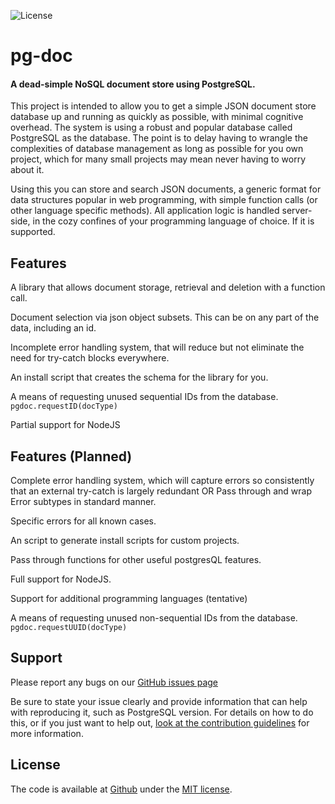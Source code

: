 ![License][license-image]


# pg-doc

#### A dead-simple NoSQL document store using PostgreSQL.

This project is intended to allow you to get a simple JSON document store database up and running as quickly as possible, with minimal cognitive overhead. The system is using a robust and popular database called PostgreSQL as the database. The point is to delay having to wrangle the complexities of database management as long as possible for you own project, which for many small projects may mean never having to worry about it.

Using this you can store and search JSON documents, a generic format for data structures popular in web programming, with simple function calls (or other language specific methods). All application logic is handled server-side, in the cozy confines of your programming language of choice. If it is supported.


## Features

A library that allows document storage, retrieval and deletion with a function call.

Document selection via json object subsets. This can be on any part of the data, including an id.

Incomplete error handling system, that will reduce but not eliminate the need for try-catch blocks everywhere.

An install script that creates the schema for the library for you.

A means of requesting unused sequential IDs from the database. `pgdoc.requestID(docType)`

Partial support for NodeJS


## Features (Planned)

Complete error handling system, which will capture errors so consistently that an external try-catch is largely redundant OR Pass through and wrap Error subtypes in standard manner.

Specific errors for all known cases.

An script to generate install scripts for custom projects.

Pass through functions for other useful postgresQL features.

Full support for NodeJS.

Support for additional programming languages (tentative)

A means of requesting unused non-sequential IDs from the database. `pgdoc.requestUUID(docType)`


## Support

Please report any bugs on our [GitHub issues page][issues]

Be sure to state your issue clearly and provide information that can help with reproducing it, such as PostgreSQL version. For details on how to do this, or if you just want to help out, [look at the contribution guidelines][contributing] for more information.


## License

The code is available at [Github][license] under the [MIT license][license].


[home]: https://github.com/eadsjr/pg-doc
[issues]: https://github.com/eadsjr/pg-doc/issues
[contributing]: https://github.com/eadsjr/pg-doc/blob/master/docs/CONTRIBUTING.md
[license]: https://github.com/eadsjr/pg-doc/blob/master/LICENSE
[license-image]: https://img.shields.io/badge/license-MIT-blue.svg
